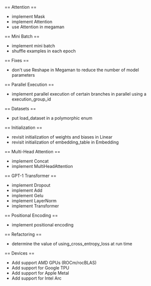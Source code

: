 == Attention ==

- implement Mask
- implement Attention
- use Attention in megaman

== Mini Batch ==

- implement mini batch
- shuffle examples in each epoch

== Fixes ==

- don't use Reshape in Megaman to reduce the number of model parameters

== Parallel Execution ==

- implement parallel execution of certain branches in parallel using a execution_group_id

== Datasets ==

- put load_dataset in a polymorphic enum

== Initialization ==

- revisit initialization of weights and biases in Linear
- revisit initialization of embedding_table in Embedding

== Multi-Head Attention ==

- implement Concat
- implement MultiHeadAttention

== GPT-1 Transformer ==

- implement Dropout
- implement Add
- implement Gelu
- implement LayerNorm
- implement Transformer

== Positional Encoding ==

- implement positional encoding

== Refactoring ==

- determine the value of using_cross_entropy_loss at run time

== Devices ==

- Add support AMD GPUs (ROCm/rocBLAS)
- Add support for Google TPU
- Add support for Apple Metal
- Add support for Intel Arc